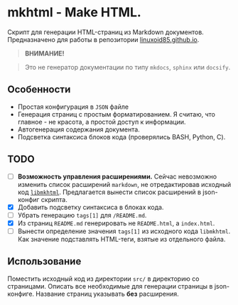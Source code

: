 # mkhtml - Make HTML.

Скрипт для генерации HTML-страниц из Markdown документов. Предназначено для работы в репозитории [linuxoid85.github.io](https://github.com/Linuxoid85/linuxoid85.github.io).

> **ВНИМАНИЕ!**

> Это не генератор документации по типу `mkdocs`, `sphinx` или `docsify`.

## Особенности

- Простая конфигурация в `JSON` файле
- Генерация страниц с простым форматированием. Я считаю, что главное - не красота, а простой доступ к информации.
- Автогенерация содержания документа.
- Подсветка синтаксиса блоков кода (проверялись BASH, Python, C).

## TODO

- [ ] **Возможность управления расширениями.** Сейчас невозможно изменить список расширений `markdown`, не отредактировав исходный код [`libmkhtml`](src/libmkhtml.py). Предлагается вынести список расширений в json-конфиг скрипта.
- [X] Добавить подсветку синтаксиса в блоках кода.
- [ ] Убрать генерацию `tags[1]` для `/README.md`.
- [X] Из страниц `README.md` генерировать не `README.html`, а `index.html`.
- [ ] Вынести определение значения `tags[1]` из исходного кода `libmkhtml`. Как значение подставлять HTML-теги, взятые из отдельного файла.

## Использование

Поместить исходный код из директории `src/` в директорию со страницами. Описать все необходимые для генерации страницы в json-конфиге. Название страниц указывать **без** расширения.
